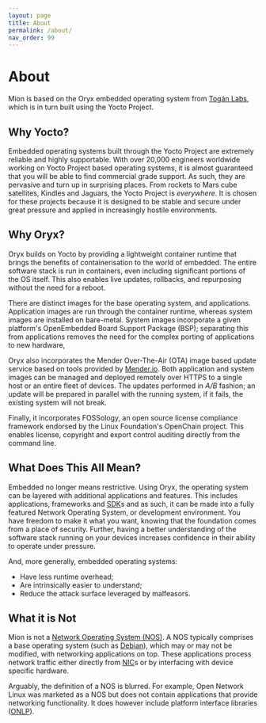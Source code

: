 ```yaml
---
layout: page
title: About
permalink: /about/
nav_order: 99
---
```


About
=====

Mion is based on the Oryx embedded operating system from 
[Togán Labs](https://www.toganlabs.com/), which is in turn built using the Yocto
Project.


Why Yocto?
----------
Embedded operating systems built through the Yocto Project are extremely 
reliable and highly supportable. With over 20,000 engineers worldwide working on
Yocto Project based operating systems, it is almost guaranteed that you will be
able to find commercial grade support. As such, they are pervasive and turn up
in surprising places. From rockets to Mars cube satellites, Kindles and Jaguars,
the Yocto Project is _everywhere_. It is chosen for these projects because it is
designed to be stable and secure under great pressure and applied in
increasingly hostile environments.




Why Oryx?
---------
Oryx builds on Yocto by providing a lightweight container runtime that brings
the benefits of containerisation to the world of embedded. The entire software
stack is run in containers, even including significant portions of the OS
itself. This also enables live updates, rollbacks, and repurposing without the
need for a reboot.
  
There are distinct images for the base operating system, and applications.
Application images are run through the container runtime, whereas system images
are installed on bare-metal. System images incorporate a given platform's
OpenEmbedded Board Support Package (BSP); separating this from applications
removes the need for the complex porting of applications to new hardware,

Oryx also incorporates the Mender Over-The-Air (OTA) image based update service
based on tools provided by [Mender.io](https://mender.io/). Both application and
system images can be managed and deployed remotely over HTTPS to a single host
or an entire fleet of devices. The updates performed in _A/B_ fashion; an update
will be prepared in parallel with the running system, if it fails, the existing
system will not break.

Finally, it incorporates FOSSology, an open source license compliance framework
endorsed by the Linux Foundation's OpenChain project. This enables license,
copyright and export control auditing directly from the command line.


What Does This All Mean?
------------------------
Embedded no longer means restrictive. Using Oryx, the operating system can be
layered with additional applications and features. This includes applications,
frameworks and [SDK][sdk]s and as such, it can be made into a fully featured
Network Operating System, or development environment. You have freedom to make
it what you want, knowing that the foundation comes from a place of security.
Further, having a better understanding of the software stack running on your
devices increases confidence in their ability to operate under pressure.

And, more generally, embedded operating systems:
- Have less runtime overhead;
- Are intrinsically easier to understand;
- Reduce the attack surface leveraged by malfeasors.

What it is Not
--------------
Mion is not a [Network Operating System (NOS)][nos-wiki]. A NOS typically 
comprises a base operating system (such as [Debian][debian]), which may or may
not be modified, with networking applications on top. These applications process
network traffic either directly from [NIC][nic]s or by interfacing with device
specific hardware.

Arguably, the definition of a NOS is blurred. For example, Open Network Linux
was marketed as a NOS but does not contain applications that provide networking
functionality. It does however include platform interface libraries 
([ONLP][onlp-api]).

[nos-wiki]: https://en.wikipedia.org/wiki/Network_operating_system "Wikipedia: Network Operating System"
[debian]: https://www.debian.org/ "Debian: The universal operating system"
[nic]: https://en.wikipedia.org/wiki/Network_interface_controller "Wikipedia: Network interface controller"
[sdk]: https://en.wikipedia.org/wiki/Software_development_kit "Software development kit"
[onlp-api]: http://opencomputeproject.github.io/OpenNetworkLinux/onlp/applications/ "ONLP APIs for Applications"